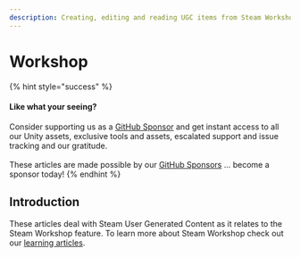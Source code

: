 ```yaml
---
description: Creating, editing and reading UGC items from Steam Workshop
---
```


# Workshop

{% hint style="success" %}
#### Like what your seeing?

Consider supporting us as a [GitHub Sponsor](../../../../company/concepts/become-a-sponsor.md) and get instant access to all our Unity assets, exclusive tools and assets, escalated support and issue tracking and our gratitude.\
\
These articles are made possible by our [GitHub Sponsors](https://github.com/sponsors/heathen-engineering) ... become a sponsor today!
{% endhint %}

## Introduction

These articles deal with Steam User Generated Content as it relates to the Steam Workshop feature. To learn more about Steam Workshop check out our [learning articles](../../features/user-generated-content-workshop/).


